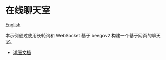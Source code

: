 # 在线聊天室

[English](./README.md)

本示例通过使用长轮询和 WebSocket 基于 beegov2 构建一个基于网页的聊天室。

- [详细文档](http://beego.me/docs/examples/chat.md)
